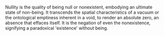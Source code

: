 

Nullity is the quality of being null or nonexistent, embodying an ultimate state of non-being. It transcends the spatial characteristics of a vacuum or the ontological emptiness inherent in a void, to render an absolute zero, an absence that effaces itself. It is the negation of even the nonexistence, signifying a paradoxical 'existence' without being.

